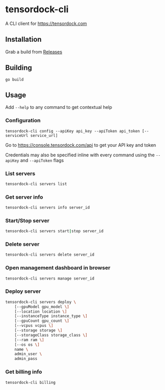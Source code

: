 # tensordock-cli

A CLI client for https://tensordock.com

## Installation

Grab a build from [Releases](https://github.com/caguiclajmg/tensordock-cli/releases)

## Building

```
go build
```

## Usage

Add `--help` to any command to get contextual help

### Configuration

```
tensordock-cli config --apiKey api_key --apiToken api_token [--serviceUrl service_url]
```

Go to https://console.tensordock.com/api to get your API key and token

Credentials may also be specified inline with every command using the `--apiKey` and `--apiToken` flags

### List servers

```sh
tensordock-cli servers list
```

### Get server info

```sh
tensordock-cli servers info server_id
```

### Start/Stop server

```sh
tensordock-cli servers start|stop server_id
```

### Delete server

```sh
tensordock-cli servers delete server_id
```

### Open management dashboard in browser

```sh
tensordock-cli servers manage server_id
```

### Deploy server

```sh
tensordock-cli servers deploy \
    [--gpuModel gpu_model \]
    [--location location \]
    [--instanceType instance_type \]
    [--gpuCount gpu_count \]
    [--vcpus vcpus \]
    [--storage storage \]
    [--storageClass storage_class \]
    [--ram ram \]
    [--os os \]
    name \
    admin_user \
    admin_pass
```

### Get billing info

```sh
tensordock-cli billing
```
